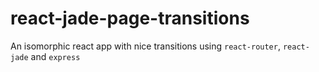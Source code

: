 # react-jade-page-transitions

An isomorphic react app with nice transitions using `react-router`, `react-jade` and `express`
